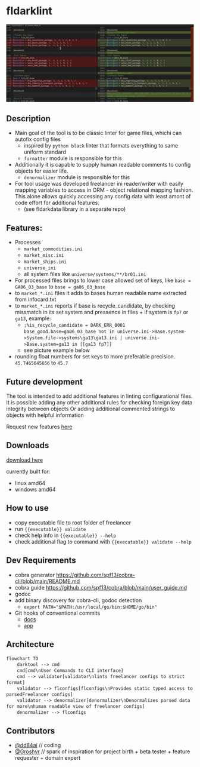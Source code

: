 # fldarklint

![](docs/assets/diff_example.png)

## Description

- Main goal of the tool is to be classic linter for game files, whichi can autofix config files
  - inspired by `python black` linter that formats everything to same uniform standard
  - `formatter` module is responsible for this
- Additionally it is capable to supply human readable comments to config objects for easier life.
  - `denormalizer` module is responsible for this
- For tool usage was developed freelancer ini reader/writer with easily mapping variables to access in ORM - object relational mapping fashion. This alone allows quickly accessing any config data with least amont of code effort for additional features.
  - (see fldarkdata library in a separate repo)

## Features:

- Processes
  - `market_commodities.ini`
  - `market_misc.ini`
  - `market_ships.ini`
  - `universe_ini`
  - all system files like `universe/systems/**/br01.ini`
- For processed files brings to lower case allowed set of keys, like `base = GA06_03_base` to `base = ga06_03_base`
- to `market_*.ini` files it adds to bases human readable name extracted from infocard.txt
- to `market_*.ini` reports if base is recycle_candidate, by checking missmatch in its set system and pressence in files + if system is `fp7` or `ga13`, example:
  - `;%is_recycle_candidate = DARK_ERR_0001 base_good.base=ga06_03_base not in universe.ini->Base.system->System.file->systems\ga13\ga13.ini | universe.ini->Base.system=ga13 in [[ga13 fp7]]`
  - see picture example below
- rounding float numbers for set keys to more preferable precision. `45.7465645656` to `45.7`

## Future development

The tool is intended to add additional features in linting configurational files.
It is possible adding any other additional rules for checking foreign key data integrity between objects
Or adding additional commented strings to objects with helpful information

Request new features [here](https://github.com/darklab8/darklab_freelancer_darktool/issues)

## Downloads

[download here](https://github.com/darklab8/darklab_freelancer_darktool/releases)

currently built for:

- linux amd64
- windows amd64

## How to use

- copy executable file to root folder of freelancer
- run `{{executable}} validate`
- check help info in `{{executable}} --help`
- check additional flag to command with `{{executable}} validate --help`

## Dev Requirements

- cobra generator https://github.com/spf13/cobra-cli/blob/main/README.md
- cobra guide https://github.com/spf13/cobra/blob/main/user_guide.md
- godoc
- add binary discovery for cobra-cli, godoc detection
  - `export PATH="$PATH:/usr/local/go/bin:$HOME/go/bin"`
- Git hooks of conventional commits
  - [docs](https://gist.github.com/qoomon/5dfcdf8eec66a051ecd85625518cfd13)
  - [app](https://www.npmjs.com/package/git-conventional-commits)

## Architecture

```mermaid
flowchart TD
    darktool --> cmd
    cmd[cmd\nUser Commands to CLI interface]
    cmd --> validator[validator\nlints freelancer configs to strict format]
    validator --> flconfigs[flconfigs\nProvides static typed access to parsedFreelancer configs]
    validator --> denormalizer[denormalizer\nDenormalizes parsed data for more\nhuman readable view of freelancer configs]
    denormalizer --> flconfigs
```

## Contributors

- [@dd84ai](https://github.com/dd84ai) // coding
- [@Groshyr](https://github.com/Groshyr) // spark of inspiration for project birth + beta tester + feature requester + domain expert
